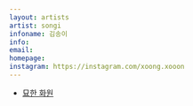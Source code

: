 ```yaml
---
layout: artists
artist: songi
infoname: 김송이
info: 
email: 
homepage: 
instagram: https://instagram.com/xoong.xooon
---
```

<article class="work">
<ul>
    <li>
    <a href="/artists/songi/strangegarden">묘한 화원</a>
    </li>
</ul>
</article>